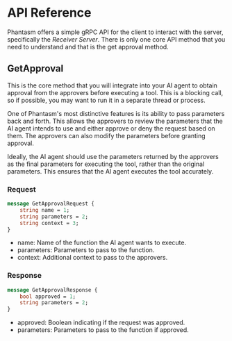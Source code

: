 # API Reference

Phantasm offers a simple gRPC API for the client to interact with the server,
specifically the _Receiver Server_. There is only one core API method that you
need to understand and that is the get approval method.

## GetApproval

This is the core method that you will integrate into your AI agent to obtain
approval from the approvers before executing a tool. This is a blocking call, so
if possible, you may want to run it in a separate thread or process.

One of Phantasm's most distinctive features is its ability to pass parameters
back and forth. This allows the approvers to review the parameters that the AI
agent intends to use and either approve or deny the request based on them. The
approvers can also modify the parameters before granting approval.

Ideally, the AI agent should use the parameters returned by the approvers as the
final parameters for executing the tool, rather than the original parameters.
This ensures that the AI agent executes the tool accurately.

### Request

```proto
message GetApprovalRequest {
    string name = 1;
    string parameters = 2;
    string context = 3;
}
```

- name: Name of the function the AI agent wants to execute.
- parameters: Parameters to pass to the function.
- context: Additional context to pass to the approvers.

### Response

```proto
message GetApprovalResponse {
    bool approved = 1;
    string parameters = 2;
}
```

- approved: Boolean indicating if the request was approved.
- parameters: Parameters to pass to the function if approved.
